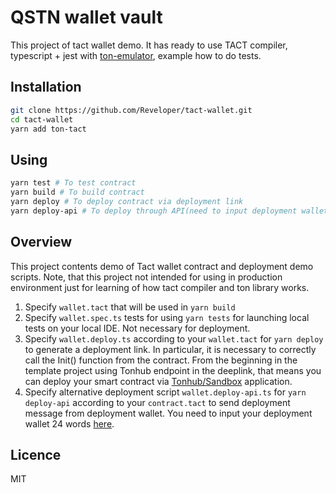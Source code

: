 # QSTN wallet vault

This project of tact wallet demo. It has ready to use TACT compiler, typescript + jest with [ton-emulator](https://github.com/ton-community/ton-emulator), example how to do tests.

## Installation

```bash
git clone https://github.com/Reveloper/tact-wallet.git
cd tact-wallet
yarn add ton-tact
```

## Using

```bash
yarn test # To test contract
yarn build # To build contract
yarn deploy # To deploy contract via deployment link
yarn deploy-api # To deploy through API(need to input deployment wallet in wallet.deploy-api.ts)
```

## Overview
This project contents demo of Tact wallet contract and deployment demo scripts.
Note, that this project not intended for using in production environment just for learning of how tact compiler and ton library works.

1) Specify `wallet.tact` that will be used in `yarn build`
2) Specify `wallet.spec.ts` tests for using `yarn tests` for launching local tests on your local IDE. Not necessary for deployment.
3) Specify `wallet.deploy.ts` according to your `wallet.tact` for `yarn deploy` to generate a deployment link. In particular, it is necessary to correctly call the Init() function from the contract. From the beginning in the template project using Tonhub endpoint in the deeplink, that means you can deploy your smart contract via [Tonhub/Sandbox](https://ton.org/docs/participate/wallets/apps#tonhub) application.
4) Specify alternative deployment script `wallet.deploy-api.ts` for `yarn deploy-api` according to your `contract.tact` to send deployment message from deployment wallet. You need to input your deployment wallet 24 words [here](sources/wallet.deploy-api.ts#L19).

## Licence

MIT
